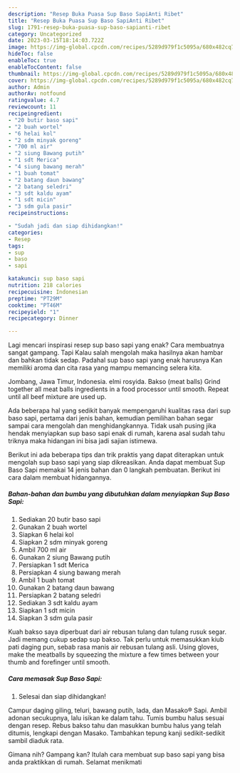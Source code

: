 ```yaml
---
description: "Resep Buka Puasa Sup Baso SapiAnti Ribet"
title: "Resep Buka Puasa Sup Baso SapiAnti Ribet"
slug: 1791-resep-buka-puasa-sup-baso-sapianti-ribet
category: Uncategorized
date: 2023-03-15T18:14:03.722Z
image: https://img-global.cpcdn.com/recipes/5289d979f1c5095a/680x482cq70/sup-baso-sapi-foto-resep-utama.jpg
hideToc: false
enableToc: true
enableTocContent: false
thumbnail: https://img-global.cpcdn.com/recipes/5289d979f1c5095a/680x482cq70/sup-baso-sapi-foto-resep-utama.jpg
cover: https://img-global.cpcdn.com/recipes/5289d979f1c5095a/680x482cq70/sup-baso-sapi-foto-resep-utama.jpg
author: Admin
authorAv: notfound
ratingvalue: 4.7
reviewcount: 11
recipeingredient:
- "20 butir baso sapi"
- "2 buah wortel"
- "6 helai kol"
- "2 sdm minyak goreng"
- "700 ml air"
- "2 siung Bawang putih"
- "1 sdt Merica"
- "4 siung bawang merah"
- "1 buah tomat"
- "2 batang daun bawang"
- "2 batang seledri"
- "3 sdt kaldu ayam"
- "1 sdt micin"
- "3 sdm gula pasir"
recipeinstructions:

- "Sudah jadi dan siap dihidangkan!"
categories:
- Resep
tags:
- sup
- baso
- sapi

katakunci: sup baso sapi 
nutrition: 218 calories
recipecuisine: Indonesian
preptime: "PT29M"
cooktime: "PT46M"
recipeyield: "1"
recipecategory: Dinner

---
```



Lagi mencari inspirasi resep sup baso sapi yang enak? Cara membuatnya sangat gampang. Tapi Kalau salah mengolah maka hasilnya akan hambar dan bahkan tidak sedap. Padahal sup baso sapi yang enak harusnya Kan memiliki aroma dan cita rasa yang mampu memancing selera kita.


Jombang, Jawa Timur, Indonesia. elmi rosyida. Bakso (meat balls) Grind together all meat balls ingredients in a food processor until smooth. Repeat until all beef mixture are used up.

Ada beberapa hal yang sedikit banyak mempengaruhi kualitas rasa dari sup baso sapi, pertama dari jenis bahan, kemudian pemilihan bahan segar sampai cara mengolah dan menghidangkannya. Tidak usah pusing jika hendak menyiapkan sup baso sapi enak di rumah, karena asal sudah tahu triknya maka hidangan ini bisa jadi sajian istimewa.


Berikut ini ada beberapa tips dan trik praktis yang dapat diterapkan untuk mengolah sup baso sapi yang siap dikreasikan. Anda dapat membuat Sup Baso Sapi memakai 14 jenis bahan dan 0 langkah pembuatan. Berikut ini cara dalam membuat hidangannya.

<!--inarticleads1-->

##### Bahan-bahan dan bumbu yang dibutuhkan dalam menyiapkan Sup Baso Sapi:

1. Sediakan 20 butir baso sapi
1. Gunakan 2 buah wortel
1. Siapkan 6 helai kol
1. Siapkan 2 sdm minyak goreng
1. Ambil 700 ml air
1. Gunakan 2 siung Bawang putih
1. Persiapkan 1 sdt Merica
1. Persiapkan 4 siung bawang merah
1. Ambil 1 buah tomat
1. Gunakan 2 batang daun bawang
1. Persiapkan 2 batang seledri
1. Sediakan 3 sdt kaldu ayam
1. Siapkan 1 sdt micin
1. Siapkan 3 sdm gula pasir


Kuah bakso saya diperbuat dari air rebusan tulang dan tulang rusuk segar. Jadi memang cukup sedap sup bakso. Tak perlu untuk memasukkan kiub pati daging pun, sebab rasa manis air rebusan tulang asli. Using gloves, make the meatballs by squeezing the mixture a few times between your thumb and forefinger until smooth. 

<!--inarticleads2-->

##### Cara memasak Sup Baso Sapi:


1. Selesai dan siap dihidangkan!

Campur daging giling, teluri, bawang putih, lada, dan Masako® Sapi. Ambil adonan secukupnya, lalu isikan ke dalam tahu. Tumis bumbu halus sesuai dengan resep. Rebus bakso tahu dan masukkan bumbu halus yang telah ditumis, lengkapi dengan Masako. Tambahkan tepung kanji sedikit-sedikit sambil diaduk rata. 

Gimana nih? Gampang kan? Itulah cara membuat sup baso sapi yang bisa anda praktikkan di rumah. Selamat menikmati
